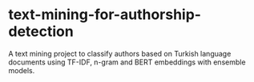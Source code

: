 # text-mining-for-authorship-detection
A text mining project to classify authors based on Turkish language documents using TF-IDF, n-gram and BERT embeddings with ensemble models.
